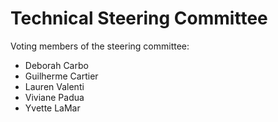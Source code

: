 # Technical Steering Committee

Voting members of the steering committee:

- Deborah Carbo 
- Guilherme Cartier
- Lauren Valenti
- Viviane Padua
- Yvette LaMar